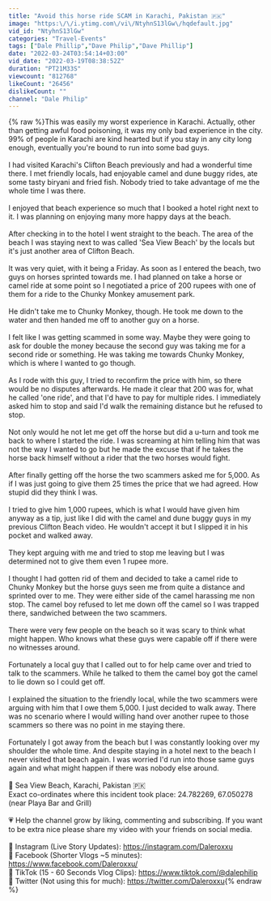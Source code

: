```yaml
---
title: "Avoid this horse ride SCAM in Karachi, Pakistan 🇵🇰"
image: "https:\/\/i.ytimg.com\/vi\/NtyhnS13lGw\/hqdefault.jpg"
vid_id: "NtyhnS13lGw"
categories: "Travel-Events"
tags: ["Dale Phillip","Dave Philip","Dave Phillip"]
date: "2022-03-24T03:54:14+03:00"
vid_date: "2022-03-19T08:38:52Z"
duration: "PT21M33S"
viewcount: "812768"
likeCount: "26456"
dislikeCount: ""
channel: "Dale Philip"
---
```

{% raw %}This was easily my worst experience in Karachi. Actually, other than getting awful food poisoning, it was my only bad experience in the city. 99% of people in Karachi are kind hearted but if you stay in any city long enough, eventually you're bound to run into some bad guys.<br /><br />I had visited Karachi's Clifton Beach previously and had a wonderful time there. I met friendly locals, had enjoyable camel and dune buggy rides, ate some tasty biryani and fried fish. Nobody tried to take advantage of me the whole time I was there.<br /><br />I enjoyed that beach experience so much that I booked a hotel right next to it. I was planning on enjoying many more happy days at the beach.<br /><br />After checking in to the hotel I went straight to the beach. The area of the beach I was staying next to was called 'Sea View Beach' by the locals but it's just another area of Clifton Beach.<br /><br />It was very quiet, with it being a Friday. As soon as I entered the beach, two guys on horses sprinted towards me. I had planned on take a horse or camel ride at some point so I negotiated a price of 200 rupees with one of them for a ride to the Chunky Monkey amusement park.<br /><br />He didn't take me to Chunky Monkey, though. He took me down to the water and then handed me off to another guy on a horse.<br /><br />I felt like I was getting scammed in some way. Maybe they were going to ask for double the money because the second guy was taking me for a second ride or something. He was taking me towards Chunky Monkey, which is where I wanted to go though.<br /><br />As I rode with this guy, I tried to reconfirm the price with him, so there would be no disputes afterwards. He made it clear that 200 was for, what he called 'one ride', and that I'd have to pay for multiple rides. I immediately asked him to stop and said I'd walk the remaining distance but he refused to stop.<br /><br />Not only would he not let me get off the horse but did a u-turn and took me back to where I started the ride. I was screaming at him telling him that was not the way I wanted to go but he made the excuse that if he takes the horse back himself without a rider that the two horses would fight.<br /><br />After finally getting off the horse the two scammers asked me for 5,000. As if I was just going to give them 25 times the price that we had agreed. How stupid did they think I was.<br /><br />I tried to give him 1,000 rupees, which is what I would have given him anyway as a tip, just like I did with the camel and dune buggy guys in my previous Clifton Beach video. He wouldn't accept it but I slipped it in his pocket and walked away.<br /><br />They kept arguing with me and tried to stop me leaving but I was determined not to give them even 1 rupee more.<br /><br />I thought I had gotten rid of them and decided to take a camel ride to Chunky Monkey but the horse guys seen me from quite a distance and sprinted over to me. They were either side of the camel harassing me non stop. The camel boy refused to let me down off the camel so I was trapped there, sandwiched between the two scammers.<br /><br />There were very few people on the beach so it was scary to think what might happen. Who knows what these guys were capable off if there were no witnesses around.<br /><br />Fortunately a local guy that I called out to for help came over and tried to talk to the scammers. While he talked to them the camel boy got the camel to lie down so I could get off.<br /><br />I explained the situation to the friendly local, while the two scammers were arguing with him that I owe them 5,000. I just decided to walk away. There was no scenario where I would willing hand over another rupee to those scammers so there was no point in me staying there.<br /><br />Fortunately I got away from the beach but I was constantly looking over my shoulder the whole time. And despite staying in a hotel next to the beach I never visited that beach again. I was worried I'd run into those same guys again and what might happen if there was nobody else around.<br /><br />📍 Sea View Beach, Karachi, Pakistan 🇵🇰<br />Exact co-ordinates where this incident took place: 24.782269, 67.050278 (near Playa Bar and Grill)<br /><br />💗 Help the channel grow by liking, commenting and subscribing. If you want to be extra nice please share my video with your friends on social media.<br /><br />📱   Instagram (Live Story Updates): <a rel="nofollow" target="blank" href="https://instagram.com/Daleroxxu">https://instagram.com/Daleroxxu</a><br />📱   Facebook (Shorter Vlogs ~5 minutes): <a rel="nofollow" target="blank" href="https://www.facebook.com/Daleroxxu/">https://www.facebook.com/Daleroxxu/</a><br />📱   TikTok (15 - 60 Seconds Vlog Clips): <a rel="nofollow" target="blank" href="https://www.tiktok.com/@dalephilip">https://www.tiktok.com/@dalephilip</a><br />📱   Twitter (Not using this for much): <a rel="nofollow" target="blank" href="https://twitter.com/Daleroxxu">https://twitter.com/Daleroxxu</a>{% endraw %}
